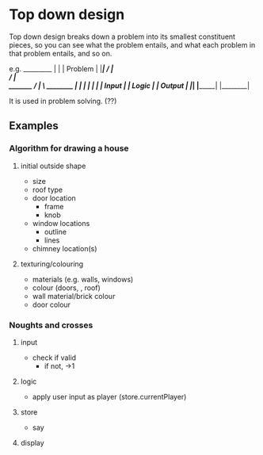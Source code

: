 Top down design
===============

Top down design breaks down a problem into its smallest constituent pieces, so
you can see what the problem entails, and what each problem in that problem
entails, and so on.

e.g.
                     _________
                    |         |
                    | Problem |
                    |_________|
                   /     |     \
                  /      |      \
         _______ /    ___|___    \ ________
        |       |    |       |    |        |
        | Input |    | Logic |    | Output |
        |_______|    |_______|    |________|


It is used in problem solving. (??)


Examples
--------

### Algorithm for drawing a house

1. initial outside shape
    - size
    - roof type
    - door location
        - frame
        - knob
    - window locations
        - outline
        - lines
    - chimney location(s)

2. texturing/colouring
    - materials (e.g. walls, windows)
    - colour (doors, , roof)
    - wall material/brick colour
    - door colour


### Noughts and crosses

1. input
    - check if valid
        - if not, ->1

2. logic
    - apply user input as player (store.currentPlayer)

3. store
    - say 

4. display
